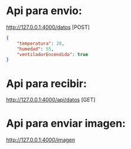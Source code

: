 # Api para envio:
http://127.0.0.1:4000/datos [POST]
```json
{
    "temperatura": 28,
    "humedad": 55,
    "ventiladorEncendido": true
}
```
# Api para recibir:
http://127.0.0.1:4000/api/datos [GET]
# Api para enviar imagen:
http://127.0.0.1:4000/imagen
